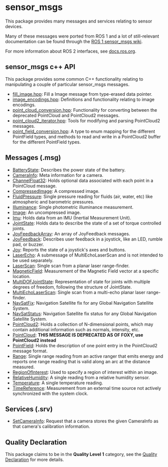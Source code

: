 # sensor_msgs

This package provides many messages and services relating to sensor devices.

Many of these messages were ported from ROS 1 and a lot of still-relevant documentation can be found through the [ROS 1 sensor_msgs wiki](http://wiki.ros.org/sensor_msgs?distro=noetic).

For more information about ROS 2 interfaces, see [docs.ros.org](https://docs.ros.org/en/rolling/Concepts/About-ROS-Interfaces.html).

## sensor_msgs c++ API
This package provides some common C++ functionality relating to manipulating a couple of particular sensor_msgs messages.

* [fill_image.hpp](include/sensor_msgs/fill_image.hpp): Fill a Image message from type-erased data pointer.
* [image_encodings.hpp](include/sensor_msgs/image_encodings.hpp): Definitions and functionality relating to image encodings.
* [point_cloud_conversion.hpp](include/sensor_msgs/point_cloud_conversion.hpp): Functionality for converting between the deprecated PointCloud and PointCloud2 messages.
* [point_cloud2_iterator.hpp](include/sensor_msgs/point_cloud2_iterator.hpp): Tools for modifying and parsing PointCloud2 messages.
* [point_field_conversion.hpp](include/sensor_msgs/point_field_conversion.hpp): A type to enum mapping for the different PointField types, and methods to read and write in a PointCloud2 buffer for the different PointField types.

## Messages (.msg)
* [BatteryState](msg/BatteryState.msg): Describes the power state of the battery.
* [CameraInfo](msg/CameraInfo.msg): Meta information for a camera.
* [ChannelFloat32](msg/ChannelFloat32.msg): Holds optional data associated with each point in a PointCloud message.
* [CompressedImage](msg/CompressedImage.msg): A compressed image.
* [FluidPressure](msg/FluidPressure.msg): Single pressure reading for fluids (air, water, etc) like atmospheric and barometric pressures.
* [Illuminance](msg/Illuminance.msg): Single photometric illuminance measurement.
* [Image](msg/Image.msg): An uncompressed image.
* [Imu](msg/Imu.msg): Holds data from an IMU (Inertial Measurement Unit).
* [JointState](msg/JointState.msg): Holds data to describe the state of a set of torque controlled joints.
* [JoyFeedbackArray](msg/JoyFeedbackArray.msg): An array of JoyFeedback messages.
* [JoyFeedback](msg/JoyFeedback.msg): Describes user feedback in a joystick, like an LED, rumble pad, or buzzer.
* [Joy](msg/Joy.msg): Reports the state of a joystick's axes and buttons.
* [LaserEcho](msg/LaserEcho.msg): A submessage of MultiEchoLaserScan and is not intended to be used separately.
* [LaserScan](msg/LaserScan.msg): Single scan from a planar laser range-finder.
* [MagneticField](msg/MagneticField.msg): Measurement of the Magnetic Field vector at a specific location.
* [MultiDOFJointState](msg/MultiDOFJointState.msg): Representation of state for joints with multiple degrees of freedom, following the structure of JointState.
* [MultiEchoLaserScan](msg/MultiEchoLaserScan.msg): Single scan from a multi-echo planar laser range-finder.
* [NavSatFix](msg/NavSatFix.msg): Navigation Satellite fix for any Global Navigation Satellite System.
* [NavSatStatus](msg/NavSatStatus.msg): Navigation Satellite fix status for any Global Navigation Satellite System.
* [PointCloud2](msg/PointCloud2.msg): Holds a collection of N-dimensional points, which may contain additional information such as normals, intensity, etc.
* [PointCloud](msg/PointCloud.msg): **THIS MESSAGE IS DEPRECATED AS OF FOXY, use PointCloud2 instead**
* [PointField](msg/PointField.msg): Holds the description of one point entry in the PointCloud2 message format.
* [Range](msg/Range.msg): Single range reading from an active ranger that emits energy and reports one range reading that is valid along an arc at the distance measured.
* [RegionOfInterest](msg/RegionOfInterest.msg): Used to specify a region of interest within an image.
* [RelativeHumidity](msg/RelativeHumidity.msg): A single reading from a relative humidity sensor.
* [Temperature](msg/Temperature.msg): A single temperature reading.
* [TimeReference](msg/TimeReference.msg): Measurement from an external time source not actively synchronized with the system clock.

## Services (.srv)
* [SetCameraInfo](srv/SetCameraInfo.srv): Request that a camera stores the given CameraInfo as that camera's calibration information.

## Quality Declaration
This package claims to be in the **Quality Level 1** category, see the [Quality Declaration](QUALITY_DECLARATION.md) for more details.
